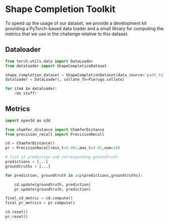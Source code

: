 # Shape Completion Toolkit

To speed up the usage of our dataset, we provide a development kit providing a PyTorch-based data loader and a small library for computing the metrics that we use in
the challenge relative to this dataset.

## Dataloader

```python
from torch.utils.data import DataLoader
from dataloader import ShapeCompletionDataset

shape_completion_dataset = ShapeCompletionDataset(data_source='path_to_data/')
dataloader = DataLoader(, collate_fn=Pierugo.collate)

for item in dataloader:
    <do stuff>

```

## Metrics

```python
import open3d as o3d

from chamfer_distance import ChamferDistance
from precision_recall import PrecisionRecall

cd = ChamferDistance()
pr = PrecisionRecall(min_t=0.001,max_t=0.01,num=10)

# list of prediction and corresponding groundtruth
predictions = [...]
groundtruths = [...]

for prediction, groundtruth in zip(predictions,groundtruths):

    cd.update(groundtruth, prediction)  
    pr.update(groundtruth, prediction)  

final_cd_metric = cd.compute()
final_pr_metrics = pr.compute()

cd.reset()
pr.reset()
```